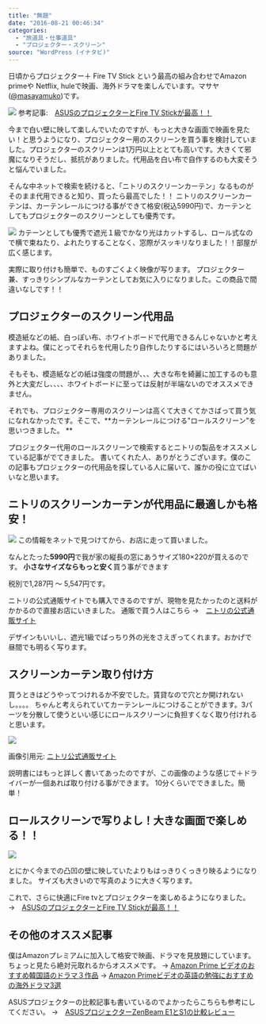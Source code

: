 ```yaml
---
title: "無題"
date: "2016-08-21 00:46:34"
categories:
  - "旅道具・仕事道具"
  - "プロジェクター・スクリーン"
source: "WordPress (イナタビ)"
---
```


日頃からプロジェクター＋ Fire TV Stick という最高の組み合わせでAmazon primeや Netflix, huleで映画、海外ドラマを楽しんでいます。マサヤ([@masayamuko](https://twitter.com/MasayaMuko))です。

![](https://masayamuko.com/wp/wp-content/uploads/2016/03/写真-2016-03-20-14-11-35-300x300.jpg)
参考記事:　[ASUSのプロジェクターとFire TV Stickが最高！！](https://masayamuko.com/asus-projecter/)

今まで白い壁に映して楽しんでいたのですが、もっと大きな画面で映画を見たい！と思うようになり、プロジェクター用のスクリーンを買う事を検討していました。プロジェクターのスクリーンは1万円以上ととても高いです。大きくて邪魔になりそうだし、抵抗がありました。代用品を白い布で自作するのも大変そうと悩んでいました。

そんな中ネットで検索を続けると、「ニトリのスクリーンカーテン」なるものがそのまま代用できると知り、買ったら最高でした！！
ニトリのスクリーンカーテンは、カーテンレールにつける事ができて格安(税込5990円)で、カーテンとしてもプロジェクターのスクリーンとしても優秀です。

![](https://masayamuko.com/wp/wp-content/uploads/2016/08/IMG_20160818_214243-1.jpg)
カテーンとしても優秀で遮光１級でかなり光はカットするし、ロール式なので横で束ねたり、よれたりすることなく、窓際がスッキリなりました！！部屋が広く感じます。

実際に取り付けも簡単で、ものすごくよく映像が写ります。
プロジェクター兼、すっきりシンプルなカーテンとしてお気に入りになりました。この商品で間違いなしです！！

## プロジェクターのスクリーン代用品

模造紙などの紙、白っぽい布、ホワイトボードで代用できるんじゃないかと考えますよね。僕にとってそれらを代用したり自作したりするにはいろいろと問題がありました。

そもそも、模造紙などの紙は強度の問題が、、、大きな布を綺麗に加工するのも意外と大変だし、、、、ホワイトボードに至っては反射が半端ないのでオススメできません。

それでも、プロジェクター専用のスクリーンは高くて大きくてかさばって買う気になれなかったです。そこで、**カーテンレールにつける"ロールスクリーン"を思いつきました。
**

プロジェクター代用のロールスクリーンで検索するとニトリの製品をオススメしている記事がでてきました。
書いてくれた人、ありがとうございます。僕のこの記事もプロジェクターの代用品を探している人に届いて、誰かの役に立てばいいなと思います。

## ニトリのスクリーンカーテンが代用品に最適しかも格安！

![](https://masayamuko.com/wp/wp-content/uploads/2016/08/IMG_20160818_211257-1.jpg)
この情報をネットで見つけてから、お店に走って買いました。

なんとたった**5990円**で我が家の縦長の窓にあうサイズ180×220が買えるのです。
**小さなサイズならもっと安く**買う事ができます

税別で1,287円  ～  5,547円です。

ニトリの公式通販サイトでも購入できるのですが、現物を見たかったのと送料がかかるので直接お店にいきました。
通販で買う人はこちら
→　[ニトリの公式通販サイト](https://www.nitori-net.jp/store/ja/ec/%E3%82%AB%E3%83%BC%E3%83%86%E3%83%B3%E3%83%BB%E3%83%AC%E3%83%BC%E3%83%AB%E3%83%BB%E3%83%96%E3%83%A9%E3%82%A4%E3%83%B3%E3%83%89/%E3%83%AD%E3%83%BC%E3%83%AB%E3%82%B9%E3%82%AF%E3%83%AA%E3%83%BC%E3%83%B3/7430511s)

デザインもいいし、遮光1級でばっちり外の光をさえぎってくれます。おかげで昼間でも明るく写ります。

## スクリーンカーテン取り付け方

買うときはどうやってつけれるか不安でした。賃貸なので穴とか開けれないし。。。。
ちゃんと考えられていてカーテンレールにつけることができます。3パーツを分散して使うといい感じにロールスクリーンに負担すくなく取り付けれると思います。

![](https://masayamuko.com/wp/wp-content/uploads/2016/08/スクリーンショット-2016-08-21-0.26.58-1024x931.png)

画像引用元: [ニトリ公式通販サイト](https://www.nitori-net.jp/store/ja/ec/%E3%82%AB%E3%83%BC%E3%83%86%E3%83%B3%E3%83%BB%E3%83%AC%E3%83%BC%E3%83%AB%E3%83%BB%E3%83%96%E3%83%A9%E3%82%A4%E3%83%B3%E3%83%89/%E3%83%AD%E3%83%BC%E3%83%AB%E3%82%B9%E3%82%AF%E3%83%AA%E3%83%BC%E3%83%B3/7430511s)

説明書にはもっと詳しく書いてあったのですが、この画像のような感じで＋ドライバーが一個あれば取り付ける事ができます。
10分くらいでできました。簡単！

## ロールスクリーンで写りよし！大きな画面で楽しめる！！

![](https://masayamuko.com/wp/wp-content/uploads/2016/08/IMG_20160818_220559.jpg)

とにかく今までの凸凹の壁に映していたよりもはっきりくっきり映るようになりました。
サイズも大きいので写真のように大きく写ります。

これで、さらに快適にFire tvとプロジェクターを楽しめるようになりました。
→　[ASUSのプロジェクターとFire TV Stickが最高！！](https://masayamuko.com/asus-projecter/)

## その他のオススメ記事

僕はAmazonプレミアムに加入して格安で映画、ドラマを見放題にしています。
ちょっと見たら絶対元取れるからオススメです。
→ [Amazon Prime ビデオのおすすめ韓国語のドラマ３作品](https://masayamuko.com/korean-drama/)
→ [Amazon Primeビデオの英語の勉強におすすめの海外ドラマ3選](https://masayamuko.com/amazonprimevideo/)

ASUSプロジェクターの比較記事も書いているのでよかったらこちらも参考にしてください。
→　[ASUSプロジェクターZenBeam E1とS1の比較レビュー](https://masayamuko.com/asus-zenbeame1/)